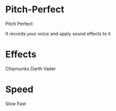 # Pitch-Perfect
Pitch Perfect

It records your voice and apply sound effects to it

# Effects
Chipmunks
Darth Vader

# Speed
Slow
Fast
